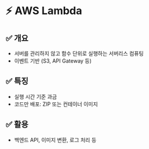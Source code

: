 # ⚡ AWS Lambda

## ✅ 개요
- 서버를 관리하지 않고 함수 단위로 실행하는 서버리스 컴퓨팅
- 이벤트 기반 (S3, API Gateway 등)

## ✅ 특징
- 실행 시간 기준 과금
- 코드만 배포: ZIP 또는 컨테이너 이미지

## ✅ 활용
- 백엔드 API, 이미지 변환, 로그 처리 등